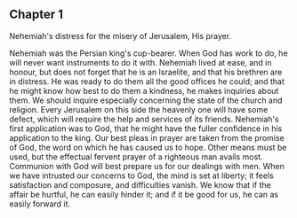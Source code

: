 ## Chapter 1

Nehemiah's distress for the misery of Jerusalem, His prayer.

Nehemiah was the Persian king's cup-bearer. When God has work to do, he will never want instruments to do it with. Nehemiah lived at ease, and in honour, but does not forget that he is an Israelite, and that his brethren are in distress. He was ready to do them all the good offices he could; and that he might know how best to do them a kindness, he makes inquiries about them. We should inquire especially concerning the state of the church and religion. Every Jerusalem on this side the heavenly one will have some defect, which will require the help and services of its friends. Nehemiah's first application was to God, that he might have the fuller confidence in his application to the king. Our best pleas in prayer are taken from the promise of God, the word on which he has caused us to hope. Other means must be used, but the effectual fervent prayer of a righteous man avails most. Communion with God will best prepare us for our dealings with men. When we have intrusted our concerns to God, the mind is set at liberty; it feels satisfaction and composure, and difficulties vanish. We know that if the affair be hurtful, he can easily hinder it; and if it be good for us, he can as easily forward it.


